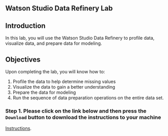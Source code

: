 ## Watson Studio Data Refinery Lab

## Introduction
In this lab, you will use the Watson Studio Data Refinery to profile data, visualize data, and prepare data for modeling.   

## Objectives 

Upon completing the lab, you will know how to:
1. Profile the data to help determine missing values
1. Visualize the data to gain a better understanding
1. Prepare the data for modeling
1. Run the sequence of data preparation operations on the entire data set.

### Step 1. Please click on the link below and then press the `Download` button to download the instructions to your machine

[Instructions](https://github.com/bleonardb3/NS/blob/master/Lab-4/Data%20Refinery%20Lab.pdf).



